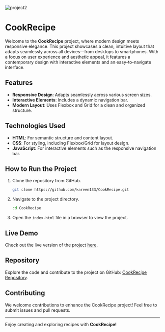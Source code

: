 ![project2](https://github.com/user-attachments/assets/fcea5059-1d27-4689-91b8-d307992a8a79)

# CookRecipe

Welcome to the **CookRecipe** project, where modern design meets responsive elegance. This project showcases a clean, intuitive layout that adapts seamlessly across all devices—from desktops to smartphones. With a focus on user experience and aesthetic appeal, it features a contemporary design with interactive elements and an easy-to-navigate interface.

## Features

- **Responsive Design**: Adapts seamlessly across various screen sizes.
- **Interactive Elements**: Includes a dynamic navigation bar.
- **Modern Layout**: Uses Flexbox and Grid for a clean and organized structure.

## Technologies Used

- **HTML**: For semantic structure and content layout.
- **CSS**: For styling, including Flexbox/Grid for layout design.
- **JavaScript**: For interactive elements such as the responsive navigation bar.

## How to Run the Project

1. Clone the repository from GitHub.
   ```bash
   git clone https://github.com/kareen133/CookRecipe.git
   ```
2. Navigate to the project directory.
   ```bash
   cd CookRecipe
   ```
3. Open the `index.html` file in a browser to view the project.


## Live Demo

Check out the live version of the project [here](https://kareen133.github.io/CookRecipe/).

## Repository

Explore the code and contribute to the project on GitHub: [CookRecipe Repository](https://github.com/kareen133/CookRecipe).

## Contributing

We welcome contributions to enhance the CookRecipe project! Feel free to submit issues and pull requests.

---

Enjoy creating and exploring recipes with **CookRecipe**!


